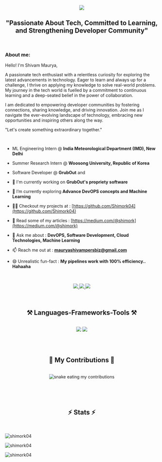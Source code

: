 
<h1 align="center">
    <img src="https://readme-typing-svg.herokuapp.com/?font=Righteous&size=35&center=true&vCenter=true&width=500&height=70&duration=4000&lines=Hi+There!+👋;+I'm+Shivam+Maurya!;" />
</h1>


<h2 align="center">"Passionate About Tech, Committed to Learning, and Strengthening Developer Community"</h2>

<br/>

<h3>
    
**About me:**
    
</h3>

Hello! I'm Shivam Maurya,

A passionate tech enthusiast with a relentless curiosity for exploring the latest advancements in technology. Eager to learn and always up for a challenge, I thrive on applying my knowledge to solve real-world problems. My journey in the tech world is fuelled by a commitment to continuous learning and a deep-seated belief in the power of collaboration.

I am dedicated to empowering developer communities by fostering connections, sharing knowledge, and driving innovation. Join me as I navigate the ever-evolving landscape of technology, embracing new opportunities and inspiring others along the way.​

"Let's create something extraordinary together."

<br/>

- ML Engineering Intern @ **India Meteorological Department (IMD), New Delhi**

- Summer Research Intern @ **Woosong University, Republic of Korea**

- Software Developer @ **GrubOut** and 

- 🔭 I'm currently working on **GrubOut's propriety software**

- 🌱 I’m currently exploring **Advance DevOPS concepts and Machine Learning**

- 👨‍💻 Checkout my projects at : [https://github.com/Shimork04](https://github.com/Shimork04)

- 📝 Read some of my articles : [https://medium.com/@shimork](https://medium.com/@shimork)

- 💬 Ask me about : **DevOPS, Software Development, Cloud Technologies, Machine Learning**

- 📫 Reach me out at : **mauryashivampersbiz@gmail.com**

- 😄 Unrealistic fun-fact : **My pipelines work with 100% efficiency.. Hahaaha**


<br/>
<br/>


<div align="center"> 
  <a href="mailto:mauryashivampersbiz@gmail.com">
    <img src="https://img.shields.io/badge/Gmail-333333?style=for-the-badge&logo=gmail&logoColor=red" />
  </a>
  <a href="https://linkedin.com/in/maurya-shivam-04" target="_blank">
    <img src="https://img.shields.io/badge/LinkedIn-0077B5?style=for-the-badge&logo=linkedin&logoColor=white" target="_blank" />
  </a>
  <a href="https://Shimork04.github.io" target="_blank">
     <img src="https://img.shields.io/badge/Portfolio-FF5722?style=for-the-badge&logo=todoist&logoColor=white" target="_blank" /> 
  </a>
</div>

<br/>
<br/>

<h2 align="center">⚒️ Languages-Frameworks-Tools ⚒️</h2>
<br/>
<div align="center">
    <img src="https://skillicons.dev/icons?i=react,bootstrap,mui,html,css,vscode,github,figma,tailwind,git,aws,kubernetes,docker" />
    <img src="https://skillicons.dev/icons?i=nodejs,python,javascript,typescript,express,firebase,mongodb,c,java,nextjs,mysql,spring" /><br>
</div>

<br><br>
<div align="center">
  <h2>🐍 My Contributions 🐍</h2>
  <br>
  <img alt="snake eating my contributions" src="https://raw.githubusercontent.com/Shimork04/Shimork04/output/github-contribution-grid-snake.svg" />
  
  <br/><br/><br/>
</div>


<h2 align="center">⚡ Stats ⚡</h2>
<br/>
<p><img align="center" src="https://github-readme-stats.vercel.app/api?username=shimork04&show_icons=true&locale=en" alt="shimork04" /></p>
<p><img align="center" src="https://github-readme-streak-stats.herokuapp.com/?user=shimork04&" alt="shimork04" /></p>
<p><img align="left" src="https://github-readme-stats.vercel.app/api/top-langs?username=shimork04&show_icons=true&locale=en&layout=compact" alt="shimork04" /></p>
